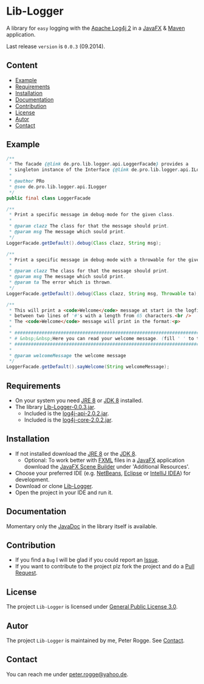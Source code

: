 Lib-Logger
==============

A library for `easy` logging with the [Apache Log4j 2] in a [JavaFX] &amp; [Maven] application.

Last release `version` is `0.0.3` (09.2014).



Content
-------

* [Example](#Example)
* [Requirements](#Requirements)
* [Installation](#Installation)
* [Documentation](#Documentation)
* [Contribution](#Contribution)
* [License](#License)
* [Autor](#Autor)
* [Contact](#Contact)



Example<a name="Example" />
--------

```java
/**
 * The facade {@link de.pro.lib.logger.api.LoggerFacade} provides a 
 * singleton instance of the Interface {@link de.pro.lib.logger.api.ILogger}.
 *
 * @author PRo
 * @see de.pro.lib.logger.api.ILogger
 */
public final class LoggerFacade
```

```java
/**
 * Print a specific message im debug-mode for the given class.
 * 
 * @param clazz The class for that the message should print.
 * @param msg The message which sould print.
 */
LoggerFacade.getDefault().debug(Class clazz, String msg);
```

```java
/**
 * Print a specific message im debug-mode with a throwable for the given class.
 * 
 * @param clazz The class for that the message should print.
 * @param msg The message which sould print.
 * @param ta The error which is thrown.
 */
LoggerFacade.getDefault().debug(Class clazz, String msg, Throwable ta);
```

```java
/**
 * This will print a <code>Welcome</code> message at start in the logfile
 * between two lines of '#'s with a length from 65 characters.<br />
 * The <code>Welcome</code> message will print in the format:<p>
 * 
 * #####################################################################<br />
 * # &nbsp;&nbsp;Here you can read your welcome message. (fill ' ' to the end of #)<br />
 * #####################################################################
 * 
 * @param welcomeMessage the welcome message
 */
LoggerFacade.getDefault().sayWelcome(String welcomeMessage);
```



Requirements<a name="Requirements" />
------------

* On your system you need [JRE 8] or [JDK 8] installed.
* The library [Lib-Logger-0.0.3.jar](#Installation).
  * Included is the [log4j-api-2.0.2.jar].
  * Included is the [log4j-core-2.0.2.jar].



Installation<a name="Installation" />
------------


* If not installed download the [JRE 8] or the [JDK 8].
  * Optional: To work better with [FXML] files in a [JavaFX] application download the [JavaFX Scene Builder] under 'Additional Resources'.
* Choose your preferred IDE (e.g. [NetBeans], [Eclipse] or [IntelliJ IDEA]) for development.
* Download or clone [Lib-Logger].
* Open the project in your IDE and run it.



Documentation<a name="Documentation" />
-------------

Momentary only the [JavaDoc] in the library itself is available.



Contribution<a name="Contribution" />
------------

* If you find a `Bug` I will be glad if you could report an [Issue].
* If you want to contribute to the project plz fork the project and do a [Pull Request].



License<a name="License" />
-------

The project `Lib-Logger` is licensed under [General Public License 3.0].



Autor<a name="Autor" />
-----

The project `Lib-Logger` is maintained by me, Peter Rogge. See [Contact](#Contact).



Contact<a name="Contact" />
-------

You can reach me under <peter.rogge@yahoo.de>.



[//]: # (Links)
[Apache Log4j 2]:https://logging.apache.org/log4j/2.0/index.html
[Eclipse]:https://www.eclipse.org/
[FXML]:http://docs.oracle.com/javafx/2/fxml_get_started/jfxpub-fxml_get_started.htm
[General Public License 3.0]:http://www.gnu.org/licenses/gpl-3.0.en.html
[IntelliJ IDEA]:http://www.jetbrains.com/idea/
[Issue]:https://github.com/Naoghuman/lib-logger/issues
[JavaDoc]:http://www.oracle.com/technetwork/java/javase/documentation/index-jsp-135444.html
[JavaFX]:http://docs.oracle.com/javase/8/javase-clienttechnologies.htm
[JavaFX Scene Builder]:http://www.oracle.com/technetwork/java/javase/downloads/index.html
[JDK 8]:http://www.oracle.com/technetwork/java/javase/downloads/jdk8-downloads-2133151.html
[JRE 8]:http://www.oracle.com/technetwork/java/javase/downloads/jre8-downloads-2133155.html
[Lib-Logger]:https://github.com/Naoghuman/lib-logger
[log4j-api-2.0.2.jar]:https://logging.apache.org/log4j/2.0/log4j-web/dependencies.html
[log4j-core-2.0.2.jar]:https://logging.apache.org/log4j/2.0/log4j-web/dependencies.html
[Maven]:http://maven.apache.org/
[NetBeans]:https://netbeans.org/
[Pull Request]:https://help.github.com/articles/using-pull-requests


